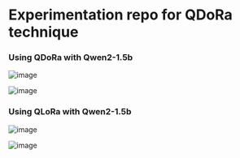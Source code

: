 # Experimentation repo for QDoRa technique

### Using QDoRa with Qwen2-1.5b
![image](https://github.com/Ak-Gautam/qdora_exp/assets/61274514/4b68dd35-d62d-434b-be1c-eb3d5768f028)

![image](https://github.com/Ak-Gautam/qdora_exp/assets/61274514/55821cd9-b3bd-49ac-af5f-2d3e7b3ecfc9)

### Using QLoRa with Qwen2-1.5b
![image](https://github.com/Ak-Gautam/qdora_exp/assets/61274514/4dfb9d59-9d42-424b-a6bd-b343e331e91a)

![image](https://github.com/Ak-Gautam/qdora_exp/assets/61274514/85521dd4-6d1b-44e1-942c-f07574392af7)

